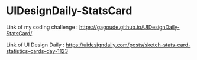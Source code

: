 # UIDesignDaily-StatsCard

Link of my coding challenge : https://gagoude.github.io/UIDesignDaily-StatsCard/

Link of UI Design Daily : https://uidesigndaily.com/posts/sketch-stats-card-statistics-cards-day-1123
